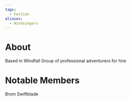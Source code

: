 ```yaml
---
tags:
  - Faction
aliases:
  - Windsingers
---
```

# About
Based in Windfall
Group of professional adventurers for hire

# Notable Members
Brom Swiftblade
